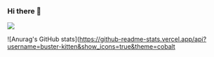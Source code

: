 ### Hi there 👋
<img src="https://img.shields.io/badge/hslqqd@naver.com-03C75A?style=flat-square&logo=Naver&logoColor=white"/>

![Anurag's GitHub stats](https://github-readme-stats.vercel.app/api?username=buster-kitten&show_icons=true&theme=cobalt

<!--
**kei1202/kei1202** is a ✨ _special_ ✨ repository because its `README.md` (this file) appears on your GitHub profile.

Here are some ideas to get you started:

- 🔭 I’m currently working on ...
- 🌱 I’m currently learning ... 
- 👯 I’m looking to collaborate on ...
- 🤔 I’m looking for help with ...
- 💬 Ask me about ...
- 📫 How to reach me: ... 
- 😄 Pronouns: ...
- ⚡ Fun fact: ... 



